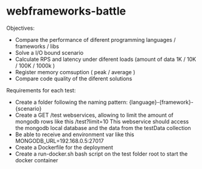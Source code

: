 # webframeworks-battle

Objectives:
* Compare the performance of diferent programming languages / frameworks / libs
* Solve a I/O bound scenario
* Calculate RPS and latency under diferent loads (amount of data 1K / 10K / 100K / 1000k )
* Register memory comsuption ( peak / average )
* Compare code quality of the diferent solutions


Requirements for each test:
* Create a folder following the naming pattern: {language}-{framework}-{scenario}
* Create a GET /test webservices, allowing to limit the amount of mongodb rows like this /test?limit=10
	This webservice should access the mongodb local database and the data from the testData collection
* Be able to receive and environment var like this MONGODB_URL=192.168.0.5:27017
* Create a Dockerfile for the deployment
* Create a run-docker.sh bash script on the test folder root to start the docker container

